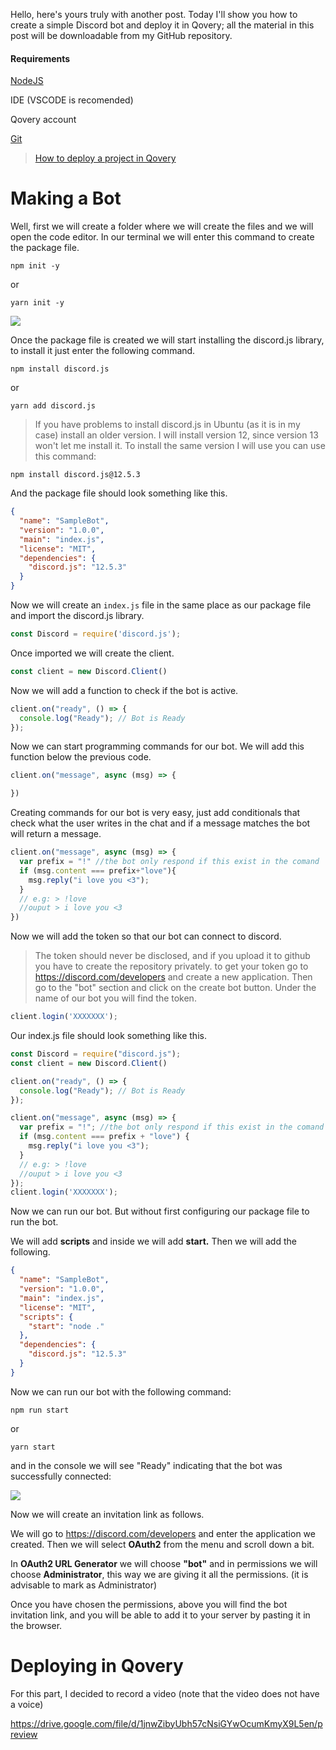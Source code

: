 Hello, here's yours truly with another post. Today I'll show you how to create a simple Discord bot and deploy it in Qovery; all the material in this post will be downloadable from my GitHub repository.

#### Requirements

[NodeJS](https://nodejs.org/)

IDE (VSCODE is recomended)

Qovery account[](https://git-scm.com/)

[Git ](https://git-scm.com/)

> [How to deploy a project in Qovery](https://neyunse.kagarisoft.com/how-to-deploy-a-project-in-qovery/)

# Making a Bot

Well, first we will create a folder where we will create the files and we will open the code editor.
In our terminal we will enter this command to create the package file.

`npm init -y`

or

`yarn init -y`

![](https://i.imgur.com/9rSRzRw.png)

Once the package file is created we will start installing the discord.js library, to install it just enter the following command.

`npm install discord.js`

or

`yarn add discord.js`

> If you have problems to install discord.js in Ubuntu (as it is in my case) install an older version. I will install version 12, since version 13 won't let me install it. 
> To install the same version I will use you can use this command:

`npm install discord.js@12.5.3`

And the package file should look something like this.

```json
{
  "name": "SampleBot",
  "version": "1.0.0",
  "main": "index.js",
  "license": "MIT",
  "dependencies": {
    "discord.js": "12.5.3"
  }
}
```

Now we will create an `index.js` file in the same place as our package file and import the discord.js library.

```javascript
const Discord = require('discord.js');
```

Once imported we will create the client.

```javascript
const client = new Discord.Client()
```

Now we will add a function to check if the bot is active.

```javascript
client.on("ready", () => {
  console.log("Ready"); // Bot is Ready
});
```

Now we can start programming commands for our bot. We will add this function below the previous code.

```javascript
client.on("message", async (msg) => {

})
```

Creating commands for our bot is very easy, just add conditionals that check what the user writes in the chat and if a message matches the bot will return a message.

```javascript
client.on("message", async (msg) => {
  var prefix = "!" //the bot only respond if this exist in the comand
  if (msg.content === prefix+"love"){
    msg.reply("i love you <3");
  }
  // e.g: > !love
  //ouput > i love you <3
})
```

Now we will add the token so that our bot can connect to discord.

> The token should never be disclosed, and if you upload it to github you have to create the repository privately.
> to get your token go to <https://discord.com/developers> and create a new application. Then go to the "bot" section and click on the create bot button. Under the name of our bot you will find the token.

```javascript
client.login('XXXXXXX');
```

Our index.js file should look something like this.

```javascript
const Discord = require("discord.js");
const client = new Discord.Client()

client.on("ready", () => {
  console.log("Ready"); // Bot is Ready
});

client.on("message", async (msg) => {
  var prefix = "!"; //the bot only respond if this exist in the comand
  if (msg.content === prefix + "love") {
    msg.reply("i love you <3");
  }
  // e.g: > !love
  //ouput > i love you <3
});
client.login('XXXXXXX');
```

Now we can run our bot. But without first configuring our package file to run the bot. 

We will add **scripts** and inside we will add **start.** Then we will add the following.

```json
{
  "name": "SampleBot",
  "version": "1.0.0",
  "main": "index.js",
  "license": "MIT",
  "scripts": {
    "start": "node ."
  },
  "dependencies": {
    "discord.js": "12.5.3"
  }
}
```

Now we can run our bot with the following command:

`npm run start` 

or 

`yarn start` 

and in the console we will see "Ready" indicating that the bot was successfully connected:

![](https://i.imgur.com/QvwquVt.png)

Now we will create an invitation link as follows.

We will go to <https://discord.com/developers> and enter the application we created. Then we will select **OAuth2** from the menu and scroll down a bit.

In **OAuth2 URL Generator** we will choose **"bot"** and in permissions we will choose **Administrator**, this way we are giving it all the permissions. (it is advisable to mark as Administrator)

Once you have chosen the permissions, above you will find the bot invitation link, and you will be able to add it to your server by pasting it in the browser.

# Deploying in Qovery

For this part, I decided to record a video (note that the video does not have a voice)

https://drive.google.com/file/d/1jnwZibyUbh57cNsiGYwOcumKmyX9L5en/preview
